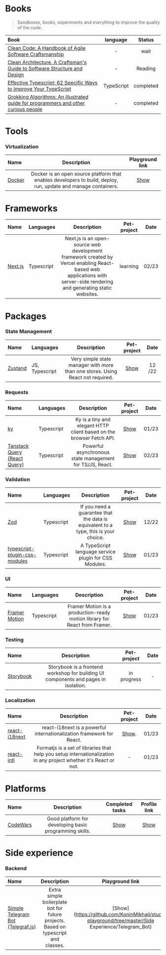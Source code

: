 # Books
> Sandboxes, books, experiments and everything to improve the quality of the code.

| Book                                                                                                                                                                                                                                                                                                                                                                                                       |  language  |  Status   |
|:-----------------------------------------------------------------------------------------------------------------------------------------------------------------------------------------------------------------------------------------------------------------------------------------------------------------------------------------------------------------------------------------------------------|:----------:|:---------:|
| [Clean Code: A Handbook of Agile Software Craftsmanship](https://www.amazon.com/Clean-Code-Handbook-Software-Craftsmanship/dp/0132350882/ref=sr_1_1?keywords=clean+code+robert+martin&qid=1673203384&s=books&sprefix=clean+code+rob%2Cstripbooks-intl-ship%2C245&sr=1-1)        |     -      |    wait    |
| [Clean Architecture. A Craftsman's Guide to Software Structure and Design](https://www.amazon.com/Clean-Architecture-Craftsmans-Software-Structure/dp/0134494164) |     -      |  Reading  |
| [Effective Typescript: 62 Specific Ways to Improve Your TypeScript](https://www.amazon.com/Effective-TypeScript-Specific-Ways-Improve/dp/1492053740/ref=sr_1_1?crid=3TRYJR9F49XYN&keywords=Effective+Typescript%3A+62+Specific+Ways+to+Improve+Your+TypeScript&qid=1671872328&s=books&sprefix=effective+typescript+62+specific+ways+to+improve+your+typescript%2Cstripbooks-intl-ship%2C253&sr=1-1)        | TypeScript | completed |
| [Grokking Algorithms: An illustrated guide for programmers and other curious people](https://www.amazon.com/Grokking-Algorithms-illustrated-programmers-curious/dp/1617292230)                                                                                                                                                                                                                             |     -      | completed |

# Tools
### Virtualization
| Name                          |                      Description                       |                                    Playground link                                     | 
|:------------------------------|:------------------------------------------------------:|:-------------------------------------------------------------------------------------:|
| [Docker](https://www.docker.com/) | Docker is an open source platform that enables developers to build, deploy, run, update and manage containers. | [Show](https://github.com/KoninMikhail/study-playground/tree/master/Sandboxes/Docker) |


# Frameworks
| Name                          | Languages      |                                                                              Description                                                                               | Pet-project | Date  |
|:------------------------------|:---------------|:----------------------------------------------------------------------------------------------------------------------------------------------------------------------:|:-----------:|:-----:|
| [Next.js](https://nextjs.org/) | Typescript | Next.js is an open-source web development framework created by Vercel enabling React-based web applications with server-side rendering and generating static websites. |     learning     | 02/23 |


# Packages

### State Management

| Name                                            | Languages      |                                  Description                                   |                                          Pet-project                                          | Date |
|:---------------------------------------------|:---------------|:------------------------------------------------------------------------------:|:------------------------------------------------------------------------------------------------:| :---: |
| [Zustand](https://github.com/pmndrs/zustand) | JS, Typescript | Very simple state manager with more than one stores. Using React not required. | [Show](https://github.com/KoninMikhail/study-playground/tree/master/Packages/Validators/Zod) | 12 /22 |

### Requests
| Name                                                  |  Languages      |                                    Description                                     |                                            Pet-project                                            | Date  |
|:------------------------------------------------------|:-----------|:----------------------------------------------------------------------------------:|:-------------------------------------------------------------------------------------------------:|:-----:|
| [ky](https://github.com/sindresorhus/ky)              | Typescript |Ky is a tiny and elegant HTTP client based on the browser Fetch API. | [Show](https://github.com/KoninMikhail/study-playground/tree/master/Packages/Requests/ky)  | 01/23 |
| [Tanstack Query (React Query)](https://tanstack.com/) | Typescript |Powerful asynchronous state management for TS/JS, React. | [Show](https://github.com/KoninMikhail/study-playground/tree/master/Packages/Requests/react-query)  | 02/23 |

### Validation

| Name                                |  Languages      |                                    Description                                     |                                            Pet-project                                            | Date  |
|:-----------------------------------------|:-----------|:----------------------------------------------------------------------------------:|:-------------------------------------------------------------------------------------------------:|:-----:|
| [Zod](https://github.com/colinhacks/zod) | Typescript |If you need a guarantee that the data is equivalent to a type, this is your choice. | [Show](https://github.com/KoninMikhail/study-playground/tree/master/Packages/Validators/Zod)  | 12/22 |
| [typescript-plugin-css-modules](https://www.npmjs.com/package/typescript-plugin-css-modules) | Typescript |               A TypeScript language service plugin for CSS Modules.                | [Show](https://github.com/KoninMikhail/study-playground/tree/master/Packages/Validators/TypescriptPluginCSSModules)  | 01/23 |

### UI

| Name                                               |  Languages      |                                    Description                                    |                                     Pet-project                                      | Date  |
|:---------------------------------------------------|:-----------|:---------------------------------------------------------------------------------:|:------------------------------------------------------------------------------------:|:-----:|
| [Framer Motion](https://www.framer.com/motion/) | Typescript |     Framer Motion is a production-ready motion library for React from Framer.     | [Show](https://github.com/KoninMikhail/study-playground/tree/master/Packages/UI/Framer) | 01/23 |

### Testing

| Name                                                                                   |                                    Description                                     | Pet-project | Date |
|:-------------------------------------|:----------------------------------------------------------------------------------:|:-----------:|:----:|
| [Storybook](https://storybook.js.org/)                                                     | Storybook is a frontend workshop for building UI components and pages in isolation. |    in progress    |  -   |

### Localization

| Name                                                                                  |                                                    Description                                                    |                     Pet-project                     | Date  |
|:-------------------------------------|:-----------------------------------------------------------------------------------------------------------------:|:---------------------------------------------------:|:-----:|
| [react-i18next](https://react.i18next.com/)                                                     |                react-i18next is a powerful internationalization framework for React.                | [Show](https://github.com/KoninMikhail/snake-game). | 01/23 |
| [react-intl](https://formatjs.io/)                                                     | Formatjs is a set of libraries that help you setup internationalization in any project whether it's React or not. |                          -                          | 01/23 |


# Platforms

| Name                                   |                      Description                       |                                          Completed tasks                                           |                                            Profile link                                            |
|:--------------------------------------|:------------------------------------------------------:|:------------------------------------------------------------------------------------------------:|:------------------------------------------------------------------------------------------------:|
| [CodeWars](https://www.codewars.com/) | Good platform for developing basic programming skills. | [Show](https://github.com/KoninMikhail/study-playground/tree/master/Learning%20Platforms/CodeWars) | [Show](https://www.codewars.com/users/HelloHeitz) |


# Side experience
### Backend
| Name                                                    |                                    Description                                     |                                         Playground link                                          | 
|:--------------------------------------------------------|:----------------------------------------------------------------------------------:|:------------------------------------------------------------------------------------------------:|
| [Simple Telegram Bot (Telegraf.js)](https://www.docker/) | Extra simple boilerplate bot for future projects. Based on typescript and classes. | [Show](https://github.com/KoninMikhail/study-playground/tree/master/Side Experience/Telegram_Bot) |

